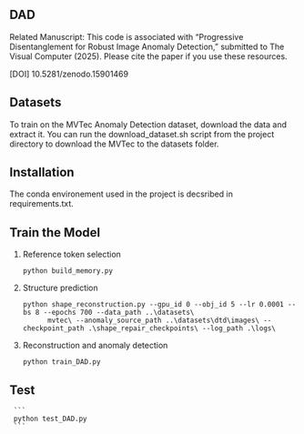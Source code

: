 ## DAD
Related Manuscript: This code is associated with “Progressive Disentanglement for Robust Image Anomaly Detection,” submitted to The Visual Computer (2025). Please cite the paper if you use these resources.

[DOI] 10.5281/zenodo.15901469
## Datasets
To train on the MVTec Anomaly Detection dataset, download the data and extract it. You can run the download_dataset.sh script from the project directory to download the MVTec to the datasets folder.
## Installation
The conda environement used in the project is decsribed in requirements.txt.
## Train the Model
  1. Reference token selection
     ```
     python build_memory.py
     ```
	
 2. Structure prediction
     ```
     python shape_reconstruction.py --gpu_id 0 --obj_id 5 --lr 0.0001 --bs 8 --epochs 700 --data_path ..\datasets\
           mvtec\ --anomaly_source_path ..\datasets\dtd\images\ --checkpoint_path .\shape_repair_checkpoints\ --log_path .\logs\
      ```
     
	
 3. Reconstruction and anomaly detection
     ```
     python train_DAD.py
     ```

## Test
     ```
     python test_DAD.py
     ```
